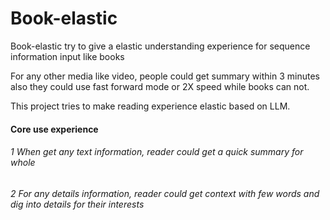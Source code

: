 # Book-elastic 

Book-elastic try to give a elastic understanding experience for sequence information input like books

For any other media like video, people could get summary within 3 minutes also they could use fast forward mode or 2X speed while books can not.

This project tries to make reading experience elastic based on LLM.

#### Core use experience 
###### 1 When get any text information, reader could get a quick summary for whole 
###### 2 For any details information, reader could get context with few words and dig into details for their interests


